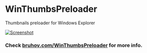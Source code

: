 # WinThumbsPreloader
Thumbnails preloader for Windows Explorer

[![Screenshot](https://raw.githubusercontent.com/bruhov/WinThumbsPreloader/master/Website/images/preview.gif)](https://bruhov.com/WinThumbsPreloader/)

### Check [bruhov.com/WinThumbsPreloader](https://bruhov.com/WinThumbsPreloader/) for more info.
